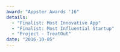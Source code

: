 ```yaml
---
award: "Appster Awards '16"
details:
  - "Finalist: Most Innovative App"
  - "Finalist: Most Influential Startup"
  - "Project - TreatOut"
date: "2016-10-05"
---
```

